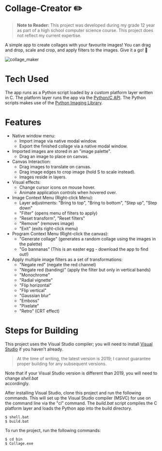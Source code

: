 
# Collage-Creator ✏️

> **Note to Reader:** This project was developed during my grade 12 year as part
> of a high school computer science course. This project does not reflect my
> current expertise.

A simple app to create collages with your favourite images! You can drag and
drop, scale and crop, and apply filters to the images. Give it a go! 🙌

![collage_maker](https://user-images.githubusercontent.com/38915815/156572491-5004f58b-4c68-4b2c-9f0b-6fa0f91a72ac.PNG)

# Tech Used

The app runs as a Python script loaded by a custom platform layer written in C.
The platform layer runs the app via the <a
href="https://docs.python.org/3/c-api/index.html">Python/C API</a>. The Python
scripts makes use of the <a
href="https://pillow.readthedocs.io/en/stable/index.html">Python Imaging
Library</a>.

# Features

- Native window menu:
    - Import image via native modal window.
    - Export the finished collage via a native modal window.
- Imported images are stored in an "image palette".
    - Drag an image to place on canvas.
- Canvas Interaction:
    - Drag images to translate on canvas.
    - Drag image edges to crop image (hold S to scale instead).
    - Images reside in layers.
- Visual effects:
    - Change cursor icons on mouse hover.
    - Animate application controls when hovered over.
- Image Context Menu (Right-click Menu):
    - Layer adjustments: "Bring to top", "Bring to bottom", "Step up", "Step down"
    - "Filter" (opens menu of filters to apply)
    - "Reset transform", "Reset filters"
    - "Remove" (removes image)
    - "Exit" (exits right-click menu)
- Program Context Menu (Right-click the canvas):
    - "Generate collage" (generates a random collage using the images in the palette)
    - "Go bannanas" (This is an easter egg - download the app to find out!)
- Apply multiple image filters as a set of transformations:
    - "Negate red" (negate the red channel)
    - "Negate red (banding)" (apply the filter but only in vertical bands)
    - "Monochrome"
    - "Radial vignette"
    - "Flip horizontal"
    - "Flip vertical"
    - "Gaussian blur"
    - "Emboss"
    - "Pixelate"
    - "Retro" (CRT effect)

# Steps for Building

This project uses the Visual Studio compiler; you will need to install <a
href="https://visualstudio.microsoft.com/vs/">Visual Studio</a> if you haven't
already. 

> At the time of writing, the latest version is 2019; I cannot guarantee
proper building for any subsequent versions. 

Note that if your Visual Studio version is different than 2019, you will need to
change *shell.bat*  
accordingly.

After installing Visual Studio, clone this project and run the following
commands. This will set up the Visual Studio compiler (MSVC) for use on the
command line via the "cl" command. The *build.bat* script compiles the C
platform layer and loads the Python app into the build directory.

```
$ shell.bat
$ build.bat
```

To run the project, run the following commands:

```
$ cd bin
$ Collage.exe
```
